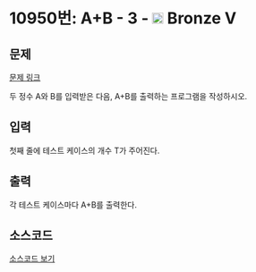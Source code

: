 # 10950번: A+B - 3 - <img src="https://static.solved.ac/tier_small/1.svg" style="height:20px" /> Bronze V

<!-- performance -->

<!-- 문제 제출 후 깃허브에 푸시를 했을 때 제출한 코드의 성능이 입력될 공간입니다.-->

<!-- end -->

## 문제

[문제 링크](https://boj.kr/10950)


<p>두 정수 A와 B를 입력받은 다음, A+B를 출력하는 프로그램을 작성하시오.</p>



## 입력

첫째 줄에 테스트 케이스의 개수 T가 주어진다.

## 출력

각 테스트 케이스마다 A+B를 출력한다.

## 소스코드

[소스코드 보기](A+B%20-%203.py)